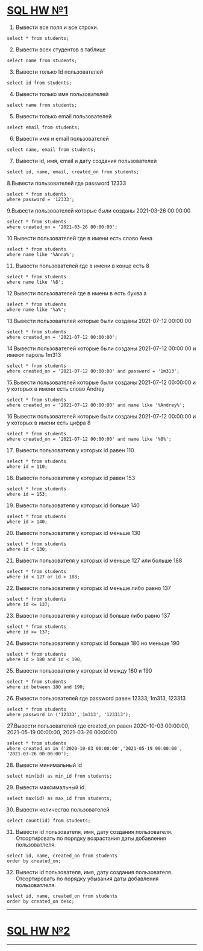 # [SQL HW №1](https://github.com/EvgeneyKEO/SQL/blob/befb65d1b750bdb1b0be80eb8cfcc70c2d0da563/HW_1.sql)
1. Вывести все поля и все строки.
```
select * from students;
```

2. Вывести всех студентов в таблице
```
select name from students;
```

3. Вывести только Id пользователей
```
select id from students;
```

4. Вывести только имя пользователей
```
select name from students;
```

5. Вывести только email пользователей
```
select email from students;
```

6. Вывести имя и email пользователей
```
select name, email from students;
```

7. Вывести id, имя, email и дату создания пользователей
 ```
 select id, name, email, created_on from students;
 ```

8.Вывести пользователей где password 12333
```
select * from students
where password = '12333';
```

9.Вывести пользователей которые были созданы 2021-03-26 00:00:00
```
select * from students
where created_on = '2021-03-26 00:00:00';
```

10.Вывести пользователей где в имени есть слово Анна
```
select * from students
where name like '%Anna%';
```

11. Вывести пользователей где в имени в конце есть 8
```
select * from students
where name like '%8';
```

12.Вывести пользователей где в имени в есть буква а
```
select * from students
where name like '%a%';
```

13.Вывести пользователей которые были созданы 2021-07-12 00:00:00
```
select * from students
where created_on = '2021-07-12 00:00:00';
```

14.Вывести пользователей которые были созданы 2021-07-12 00:00:00 и имеют пароль 1m313
```
select * from students
where created_on = '2021-07-12 00:00:00' and password = '1m313';
```

15.Вывести пользователей которые были созданы 2021-07-12 00:00:00 и у которых в имени есть слово Andrey
```
select * from students
where created_on = '2021-07-12 00:00:00' and name like '%Andrey%';
```

16.Вывести пользователей которые были созданы 2021-07-12 00:00:00 и у которых в имени есть цифра 8
```
select * from students
where created_on = '2021-07-12 00:00:00' and name like '%8%';
```

17. Вывести пользователя у которых id равен 110
```
select * from students
where id = 110;
```

18. Вывести пользователя у которых id равен 153
```
select * from students
where id = 153;
```

19. Вывести пользователя у которых id больше 140
```
select * from students
where id > 140;
```

20. Вывести пользователя у которых id меньше 130
```
select * from students
where id < 130;
```

21. Вывести пользователя у которых id меньше 127 или больше 188
```
select * from students
where id < 127 or id > 188;
```

22. Вывести пользователя у которых id меньше либо равно 137
```
select * from students
where id <= 137;
```

23. Вывести пользователя у которых id больше либо равно 137
```
select * from students
where id >= 137;
```

24. Вывести пользователя у которых id больше 180 но меньше 190
```
select * from students
where id > 180 and id < 190;
```

25. Вывести пользователя у которых id между 180 и 190
```
select * from students
where id between 180 and 190;
```

26. Вывести пользователей где password равен 12333, 1m313, 123313
```
select * from students
where password in ('12333','1m313', '123313');
```

27.Вывести пользователей где created_on равен 2020-10-03 00:00:00, 2021-05-19 00:00:00, 2021-03-26 00:00:00
```
select * from students
where created_on in ('2020-10-03 00:00:00','2021-05-19 00:00:00', '2021-03-26 00:00:00');
```

28. Вывести минимальный id
```
select min(id) as min_id from students;
```

29. Вывести максимальный id.
```
select max(id) as max_id from students;
```

30. Вывести количество пользователей
```
select count(id) from students;
```

31. Вывести id пользователя, имя, дату создания пользователя. Отсортировать по порядку возрастания даты добавления пользоватлеля.
```
select id, name, created_on from students
order by created_on;
```

32. Вывести id пользователя, имя, дату создания пользователя. Отсортировать по порядку убывания даты добавления пользоватлеля.
```
select id, name, created_on from students
order by created_on desc;
```
_____________________________
# [SQL HW №2](https://github.com/EvgeneyKEO/SQL/blob/fccc9f49f51b4d38667fe7d2cbddf79dd0e17434/HW_2.sql)
_____________________________
